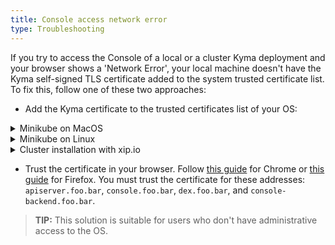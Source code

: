 ```yaml
---
title: Console access network error
type: Troubleshooting
---
```


If you try to access the Console of a local or a cluster Kyma deployment and your browser shows a 'Network Error', your local machine doesn't have the Kyma self-signed TLS certificate added to the system trusted certificate list.
To fix this, follow one of these two approaches:

- Add the Kyma certificate to the trusted certificates list of your OS:

<div tabs>
  <details>
  <summary>
  Minikube on MacOS
  </summary>

```
sudo security add-trusted-cert -d -r trustRoot -k /Library/Keychains/System.keychain {PATH_TO_CERT}
```
  </details>
  <details>
  <summary>
  Minikube on Linux
  </summary>

```
certutil -d sql:$HOME/.pki/nssdb -A -t "P,," -n {CERT_DISPLAYNAME} -i {PATH_TO_CERT}
```
  </details>
  <details>
  <summary>
  Cluster installation with xip.io
  </summary>

Run this command after you install Kyma on your GKE or AKS cluster:

```
tmpfile=$(mktemp /tmp/temp-cert.XXXXXX) \
&& kubectl get configmap net-global-overrides -n kyma-installer -o jsonpath='{.data.global\.ingress\.tlsCrt}' | base64 --decode > $tmpfile \
&& sudo security add-trusted-cert -d -r trustRoot -k /Library/Keychains/System.keychain $tmpfile \
&& rm $tmpfile
```
  </details>
</div>

- Trust the certificate in your browser. Follow [this guide](https://stackoverflow.com/questions/7580508/getting-chrome-to-accept-self-signed-localhost-certificate) for Chrome or [this guide](https://origin-symwisedownload.symantec.com/resources/webguides/sslv/sslva_first_steps/Content/Topics/Configure/ssl_firefox_cert.htm) for Firefox. You must trust the certificate for these addresses: `apiserver.foo.bar`, `console.foo.bar`, `dex.foo.bar`, and `console-backend.foo.bar`.

>**TIP:** This solution is suitable for users who don't have administrative access to the OS.
